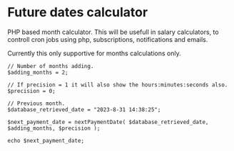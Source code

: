 # Future dates calculator

PHP based month calculator. This will be usefull in salary calculators, to controll cron jobs using php, subscriptions, notifications and emails.

Currently this only supportive for months calculations only.

```
// Number of months adding.
$adding_months = 2;

// If precision = 1 it will also show the hours:minutes:seconds also.
$precision = 0;

// Previous month.
$database_retrieved_date = "2023-8-31 14:38:25";

$next_payment_date = nextPaymentDate( $database_retrieved_date, $adding_months, $precision );

echo $next_payment_date;
```